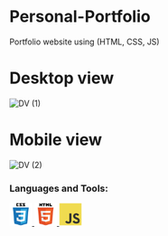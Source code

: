 # Personal-Portfolio
Portfolio website using (HTML, CSS, JS)

# Desktop view
![DV (1)](https://user-images.githubusercontent.com/127679907/227711427-476be277-8e6f-43ff-b568-878564dedbf0.png)

# Mobile view
![DV (2)](https://user-images.githubusercontent.com/127679907/227711431-4befd940-12fa-49d6-9fd9-22be83085aab.png)

<h3 align="left">Languages and Tools:</h3>
<p align="left"> <a href="https://www.w3schools.com/css/" target="_blank" rel="noreferrer"> <img src="https://raw.githubusercontent.com/devicons/devicon/master/icons/css3/css3-original-wordmark.svg" alt="css3" width="40" height="40"/> </a> <a href="https://www.w3.org/html/" target="_blank" rel="noreferrer"> <img src="https://raw.githubusercontent.com/devicons/devicon/master/icons/html5/html5-original-wordmark.svg" alt="html5" width="40" height="40"/> </a> <a href="https://developer.mozilla.org/en-US/docs/Web/JavaScript" target="_blank" rel="noreferrer"> <img src="https://raw.githubusercontent.com/devicons/devicon/master/icons/javascript/javascript-original.svg" alt="javascript" width="40" height="40"/> </a> </p>
